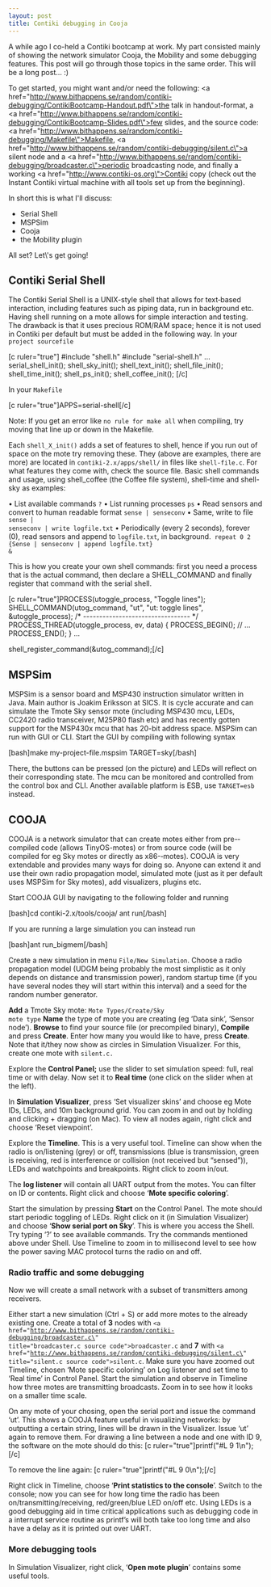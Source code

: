 ```yaml
---
layout: post
title: Contiki debugging in Cooja
---
```


A while ago I co-held a Contiki bootcamp at work. My part consisted mainly of showing the network simulator Cooja, the Mobility and some debugging features. This post will go through those topics in the same order. This will be a long post... :)

To get started, you might want and/or need the following:
<a href=\"http://www.bithappens.se/random/contiki-debugging/ContikiBootcamp-Handout.pdf\">the talk in handout-format</a>, a <a href=\"http://www.bithappens.se/random/contiki-debugging/ContikiBootcamp-Slides.pdf\">few slides</a>, and the source code: <a href=\"http://www.bithappens.se/random/contiki-debugging/Makefile\">Makefile</a>, <a href=\"http://www.bithappens.se/random/contiki-debugging/silent.c\">a silent node</a> and a <a href=\"http://www.bithappens.se/random/contiki-debugging/broadcaster.c\">periodic broadcasting node</a>, and finally a working <a href=\"http://www.contiki-os.org\">Contiki copy</a> (check out the Instant Contiki virtual machine with all tools set up from the beginning).

In short this is what I\'ll discuss:
<ul>
	<li>Serial Shell</li>
	<li>MSPSim</li>
	<li>Cooja</li>
	<li>the Mobility plugin</li>
</ul>
All set? Let\'s get going!
<!--more-->
<h2>Contiki Serial Shell</h2>
The Contiki Serial Shell is a UNIX-­style shell that allows for text‐based interaction, including features such as piping data, run in background etc. Having shell running on a mote allows for simple interaction and testing. The drawback is that it uses precious ROM/RAM space; hence it is not used in Contiki per default but must be added in the following way.
In your <code>project sourcefile</code>

[c ruler=\"true\"]  #include &quot;shell.h&quot;
  #include &quot;serial-shell.h&quot;
  ...
  serial_shell_init();
  shell_sky_init();
  shell_text_init();
  shell_file_init();
  shell_time_init();
  shell_ps_init();
  shell_coffee_init(); [/c]

In your <code>Makefile</code>

[c ruler=\"true\"]APPS=serial-shell[/c]

Note: If you get an error like <code>no rule for make all</code> when compiling, try moving that line up or down in the Makefile.

Each <code>shell_X_init()</code> adds a set of features to shell, hence if you run out of space on the mote try removing these. They (above are examples, there are more) are located in <code>contiki-2.x/apps/shell/</code> in files like <code>shell-file.c</code>. For what features they come with, check the source file.
Basic shell commands and usage, using shell_coffee (the Coffee file system), shell-time and shell-sky as examples:

• List available commands
<code>?</code>
• List running processes
<code>ps</code>
• Read sensors and convert to human readable format
<code>sense | senseconv</code>
• Same, write to file
<code>sense | senseconv | write logfile.txt</code>
• Periodically (every 2 seconds), forever (0), read sensors and append to <code>logfile.txt</code>, in background.<code>
repeat 0 2 {Sense | senseconv | append logfile.txt} &amp;</code>

This is how you create your own shell commands: first you need a process that is the actual command, then declare a SHELL_COMMAND and finally register that command with the serial shell.

[c ruler=\"true\"]PROCESS(utoggle_process, &quot;Toggle lines&quot;);
SHELL_COMMAND(utog_command, &quot;ut&quot;, &quot;ut: toggle lines&quot;, &amp;utoggle_process);
/* --------------------------------- */
PROCESS_THREAD(utoggle_process, ev, data) {
PROCESS_BEGIN();
  // ...
PROCESS_END();
}
...

shell_register_command(&amp;utog_command);[/c]
<h2>MSPSim</h2>
MSPSim is a sensor board and MSP430 instruction simulator written in Java. Main author is Joakim Eriksson at SICS. It is cycle accurate and can simulate the Tmote Sky sensor mote (including MSP430 mcu, LEDs, CC2420 radio transceiver, M25P80 flash etc) and has recently gotten support for the MSP430x mcu that has 20-­bit address space. MSPSim can run with GUI or CLI. Start the GUI by compiling with following syntax

[bash]make my-project-file.mspsim TARGET=sky[/bash]

There, the buttons can be pressed (on the picture) and LEDs will reflect on their corresponding state. The mcu can be monitored and controlled from the control box and CLI. Another available platform is ESB, use <code>TARGET=esb</code> instead.
<h2>COOJA</h2>
COOJA is a network simulator that can create motes either from pre-­‐compiled code (allows TinyOS-­motes) or from source code (will be compiled for eg Sky motes or directly as x86-­‐motes). COOJA is very extendable and provides many ways for doing so. Anyone can extend it and use their own radio propagation model, simulated mote (just as it per default uses MSPSim for Sky motes), add visualizers, plugins etc.

Start COOJA GUI by navigating to the following folder and running

[bash]cd contiki-2.x/tools/cooja/
ant run[/bash]

If you are running a large simulation you can instead run

[bash]ant run_bigmem[/bash]

Create a new simulation in menu <code>File/New Simulation</code>.
Choose a radio propagation model (UDGM being probably the most simplistic as it only depends on distance and transmission power), random startup time (if you have several nodes they will start within this interval) and a seed for the random number generator.

<strong>Add</strong> a Tmote Sky mote: <code>Mote Types/Create/Sky mote type</code>
<strong>Name</strong> the type of mote you are creating (eg ‘Data sink’, ‘Sensor node’).
<strong>Browse</strong> to find your source file (or precompiled binary), <strong>Compile</strong> and press <strong>Create</strong>. Enter how many you would like to have, press <strong>Create</strong>. Note that it/they now show as circles in Simulation Visualizer. For this, create one mote with <code>silent.c.</code>

Explore the <strong>Control Panel;</strong> use the slider to set simulation speed: full, real time or with delay. Now set it to <strong>Real time</strong> (one click on the slider when at the left).

In <strong>Simulation Visualizer</strong>, press ‘Set visualizer skins’ and choose eg Mote IDs, LEDs, and 10m background grid. You can zoom in and out by holding <Ctrl> and clicking + dragging (on Mac). To view all nodes again, right click and choose ‘Reset viewpoint’.

Explore the <strong>Timeline</strong>. This is a very useful tool. Timeline can show when the radio is on/listening (grey) or off, transmissions (blue is transmission, green is receiving, red is interference or collision (not received but “sensed”)), LEDs and watchpoints and breakpoints. Right click to zoom in/out.

The <strong>log listener</strong> will contain all UART output from the motes. You can filter on ID or contents. Right click and choose ‘<strong>Mote specific coloring</strong>’.

Start the simulation by pressing <strong>Start</strong> on the Control Panel. The mote should start periodic toggling of LEDs. Right click on it (in Simulation Visualizer) and choose ‘<strong>Show serial port on Sky</strong>’. This is where you access the Shell. Try typing ‘?’ to see available commands. Try the commands mentioned above under Shell.
Use Timeline to zoom in to millisecond level to see how the power saving MAC protocol turns the radio on and off.

<h3>Radio traffic and some debugging</h3>
Now we will create a small network with a subset of transmitters among receivers.

Either start a new simulation (Ctrl + S) or add more motes to the already existing one. Create a total of <strong>3</strong> nodes with <code><a href=\"http://www.bithappens.se/random/contiki-debugging/broadcaster.c\" title=\"broadcaster.c source code\">broadcaster.c</a></code> and <strong>7</strong> with <code><a href=\"http://www.bithappens.se/random/contiki-debugging/silent.c\" title=\"silent.c source code\">silent.c</a></code>.
Make sure you have zoomed out Timeline, chosen ‘Mote specific coloring’ on Log listener and set time to ‘Real time’ in Control Panel. Start the simulation and observe in Timeline how three motes are transmitting broadcasts. Zoom in to see how it looks on a smaller time scale.

On any mote of your chosing, open the serial port and issue the command ‘ut’. This shows a COOJA feature useful in visualizing networks: by outputting a certain string, lines will be drawn in the Visualizer. Issue ‘ut’ again to remove them. For drawing a line between a node and one with ID 9, the software on the mote should do this:
[c ruler=\"true\"]printf(&quot;#L 9 1\\n&quot;);[/c]

To remove the line again:
[c ruler=\"true\"]printf(&quot;#L 9 0\\n&quot;);[/c]

Right click in Timeline, choose ‘<strong>Print statistics to the console</strong>’. Switch to the console; now you can see for how long time the radio has been on/transmitting/receiving, red/green/blue LED on/off etc. Using LEDs is a good debugging aid in time critical applications such as debugging code in a interrupt service routine as printf’s will both take too long time and also have a delay as it is printed out over UART.

<h3>More debugging tools</h3>
In Simulation Visualizer, right click, ‘<strong>Open mote plugin</strong>’ contains some useful tools.


